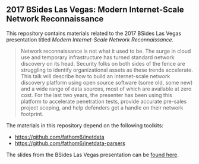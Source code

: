 ## 2017 BSides Las Vegas: Modern Internet-Scale Network Reconnaissance

This repository contains materials related to the 2017 BSides Las Vegas presentation titled *Modern Internet-Scale Network Reconnaissance*.

> Network reconnaissance is not what it used to be. The surge in cloud use and temporary infrastructure has turned standard network discovery on its head. Security folks on both sides of the fence are struggling to identify organizational assets as these trends accelerate. This talk will describe how to build an internet-scale network discovery platform using open source software (some old, some new) and a wide range of data sources, most of which are available at zero cost. For the last two years, the presenter has been using this platform to accelerate penetration tests, provide accurate pre-sales project scoping, and help defenders get a handle on their network footprint.

The materials in this repository depend on the following toolkits:
 * https://github.com/fathom6/inetdata
 * https://github.com/fathom6/inetdata-parsers
 
 The slides from the BSides Las Vegas presentation can be [found here](https://github.com/fathom6/2017-BSidesLV-Modern-Recon/raw/master/Modern%20Internet%20Scale%20Reconnaisance.pdf).

